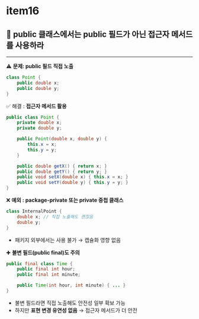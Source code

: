 # item16

## 🦮 public 클래스에서는 public 필드가 아닌 접근자 메서드를 사용하라

---

⚠️ **문제: public 필드 직접 노출**

```java
class Point {
    public double x;
    public double y;
}
```

✅ 해결 : **접근자 메서드 활용**

```java
public class Point {
    private double x;
    private double y;

    public Point(double x, double y) {
        this.x = x;
        this.y = y;
    }

    public double getX() { return x; }
    public double getY() { return y; }
    public void setX(double x) { this.x = x; }
    public void setY(double y) { this.y = y; }
}
```

❌ **예외 : package-private 또는 private 중첩 클래스**

```java
class InternalPoint {
    double x; // 직접 노출해도 괜찮음
    double y;
}
```

- 패키지 외부에서는 사용 불가 → 캡슐화 영향 없음

✚ **불변 필드(public final)도 주의**

```java
public final class Time {
    public final int hour;
    public final int minute;

    public Time(int hour, int minute) { ... }
}
```

- 불변 필드라면 직접 노출해도 안전성 일부 확보 가능
- 하지만 **표현 변경 유연성 없음** → 접근자 메서드가 더 안전